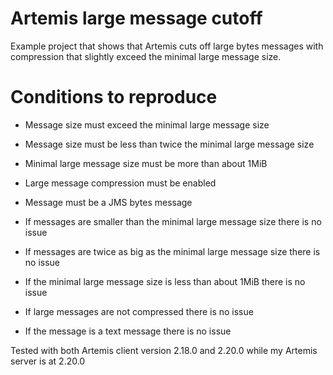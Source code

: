 # Artemis large message cutoff

Example project that shows that Artemis cuts off large bytes messages with compression that slightly exceed the minimal large message size.

# Conditions to reproduce

- Message size must exceed the minimal large message size
- Message size must be less than twice the minimal large message size
- Minimal large message size must be more than about 1MiB
- Large message compression must be enabled
- Message must be a JMS bytes message


- If messages are smaller than the minimal large message size there is no issue
- If messages are twice as big as the minimal large message size there is no issue
- If the minimal large message size is less than about 1MiB there is no issue
- If large messages are not compressed there is no issue
- If the message is a text message there is no issue

Tested with both Artemis client version 2.18.0 and 2.20.0 while my Artemis server is at 2.20.0
